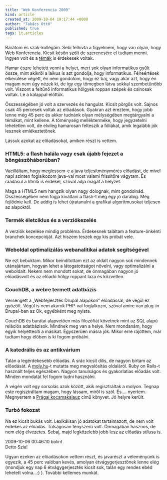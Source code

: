 ```yaml
---
title: "Web Konferencia 2009"
kind: article
created_at: 2009-10-04 19:17:44 +0000
author: "Takács Ottó"
published: true
tags: it,articles
---
```

Barátom és szak-kollégám. Sebi felhívta a figyelmem, hogy van olyan, hogy Web Konferencia. Kicsit későn szólt de szerencsére el tudtam menni. Ingyen volt és a [témák](http://web.conf.hu/2009/program) is érdekesek voltak.

<!--break-->

Hamar észre lehetett venni a helyet, mert sok olyan informatikus gyűlt össze, mint akikről a laikus is azt gondolja, hogy informatikus. Félreértések elkerülése végett, én nem gondolom, hogy ez baj, vagy akár azt, hogy én magam nem úgy nézek ki, de így egy tömegben látva sokkal szembetűnőbb volt. Viszont a feltűnő informatikus hölgyek roppan szépek és csinosak voltak. Le a kalappal előttük.

Összességében jó volt a szervezés és hangulat. Kicsit pörgős volt. Sajnos csak 45 percesek voltak az  előadások. Gyakran azt éreztem, hogy jobb lenne még 45 perc és akkor tudnánk olyan mélységében megtárgyalni a témákat, mint kellene. A töménység mellékterméke, hogy jegyzetelni lehetetlen volt, de elvileg hamarosan felteszik a fóliákat, amik legalább jók lesznek emlékeztetőnek. 

Lássuk azokat az előadásokat, amiken részt is vettem.

### HTML5: a flash halála vagy csak újabb fejezet a böngészőháborúban?

Vacilláltam, hogy meglessem-e a java teljesítménymérés előadást, de mivel napi szinten foglalkozom java-val most valami frissítőre vágytam. És ráadásul a html5 is érdekel, szóval adja magát a helyzet.

Maga a HTML5 nem hangzik olyan nagy dolognak, mint gondolnád. Összességében nem fogja kiváltani a flash-t még egy jó darabig. Még fejlődnie kell. De addig is lehet újratanulni a grafikai algoritmusokat teljesen az alapoktól.

### Termék életciklus és a verziókezelés

A verziók kezelése mindig probléma. Érdekesnek találtam a feature-önkénti branchek koncepcióját. Azt hiszem teszek egy kis próbát vele.

### Weboldal optimalizálás webanalitikai adatok segítségével 

Ne ezt bebuktam. Mikor beindítottam ezt az oldalt nagyon sok mindennek utánajártam, hogyan lehet a látogatottságot növelni, vagy optimalizálni a weboldalt. Nekem nem mondott sokat, de önmagában nagyon jó előadásvolt és az előadó hölgy roppant laza és közvetlen.

### CouchDB, a webre termett adatbázis 

Versengett a „Webfejlesztés Drupal alapokon” előadással, de végül ez győzött. Végül is nem akarok PHP-val foglalkozni, szóval amire van plug-in Drupal-ban az Ok, egyébként meg nyista.

CouchDB és barátai alapvetően más filozófiát követnek mint az SQL alapú relációs adatbázisok. Mindnek meg van a helye. Nem mondanám, hogy egyik helyettesíti a másikat. Egyszerűen másra jók. Mikor erre rájöttem, már tudtam hogy élőben is ki fogom próbálni.

### A katedrális és az antikvárium 

Talán a legérdekesebb előadás. A srác kicsit dilis, de nagyon bírtam az előadását. A [moly.hu](http://moly.hu/)-t mutatta meg megvalósítás oldaláról. Ruby on Rails-t használt teljes egészében. Nagyon tanulságos és gyakorlatias előadás volt. Minden mondatát fel fogom tudni használni.

A végén volt egy sorsolás azok között, akik regisztráltak a molyon. Tegnap este regisztráltam magam, hogy lássam, miről is szól. És.... nyertem. Megnyertem a [Prágai kocsmakalauz](http://moly.hu/konyvek/hagymasy-andras-pragai-kocsmakalauz) című könyvet. Jó helyre került.

### Turbó fokozat

Na ez kicsit bukás volt. Lexikálisan jó adatokat tartalmazott, de nem volt érdekes az előadás. Túlságosan tényszerű volt. Önmagában hasznos, de nem elég élvezetes. Sebaj, majd legközelebb jobb lesz az előadás stílusa is.


<div class='old-comments'>
		<div class='one-old-comment'>
			<span class='comment-date'>2009-10-06 00:46:10</span>
			<span class='commenter-name'>bolint</span>
			<div class='comment-body'>
				<span class='comment-title'>Detto</comment>
				Szia!

Ugyan ezeken az előadásokon vettem részt, és javarészt a véleményünk is egyezik, a 45 perc valóban kevés, amolyan étvágygerjesztőnek lenne elég (mondjuk egy nap 6 étvágygerjesztés kicsit sok, talán egy rendes ebéd lehetett volna...:) ).
További kellemes munkát.
			</div>
		</div>
		</div>
